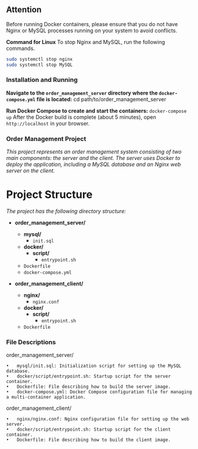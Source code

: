 ## Attention
Before running Docker containers, please ensure that you do not have Nginx or MySQL processes running on your system to avoid conflicts.

**Command for Linux**
To stop Nginx and MySQL, run the following commands.
```bash
sudo systemctl stop nginx
sudo systemctl stop MySQL
```


### Installation and Running

**Navigate to the `order_management_server` directory where the `docker-compose.yml` file is located:**
cd path/to/order_management_server

**Run Docker Compose to create and start the containers:**
```docker-compose up```
After the Docker build is complete (about 5 minutes), open `http://localhost` in your browser.

### Order Management Project
*This project represents an order management system consisting of two main components: the server and the client. The server uses Docker to deploy the application, including a MySQL database and an Nginx web server on the client.*

# Project Structure

*The project has the following directory structure:*

- **order_management_server/**
  - **mysql/**
    - `init.sql`
  - **docker/**
    - **script/**
      - `entrypoint.sh`
  - `Dockerfile`
  - `docker-compose.yml`

- **order_management_client/**
  - **nginx/**
    - `nginx.conf`
  - **docker/**
    - **script/**
      - `entrypoint.sh`
  - `Dockerfile`


### File Descriptions

order_management_server/

	•	mysql/init.sql: Initialization script for setting up the MySQL database.
	•	docker/script/entrypoint.sh: Startup script for the server container.
	•	Dockerfile: File describing how to build the server image.
	•	docker-compose.yml: Docker Compose configuration file for managing a multi-container application.

order_management_client/

	•	nginx/nginx.conf: Nginx configuration file for setting up the web server.
	•	docker/script/entrypoint.sh: Startup script for the client container.
	•	Dockerfile: File describing how to build the client image.
